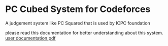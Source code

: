 # PC Cubed System for Codeforces
 A judgement system like PC Squared that is used by ICPC foundation

 please read this documentation for better understanding about this system.
[user documentation.pdf](https://github.com/eng-noorelmobasher/PC-Cubed-System-for-Codeforces/files/12023396/user.documentation.pdf)
